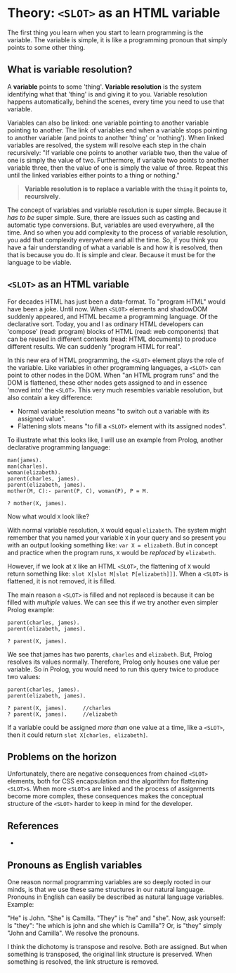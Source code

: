 # Theory: `<SLOT>` as an HTML variable

The first thing you learn when you start to learn programming is the variable. 
The variable is simple, it is like a programming pronoun that simply points to some other thing.

## What is variable resolution?

A **variable** points to some 'thing'. 
**Variable resolution** is the system identifying what that 'thing' is and giving it to you.
Variable resolution happens automatically, behind the scenes, every time you need to use that variable.

Variables can also be linked: one variable pointing to another variable pointing to another.
The link of variables end when a variable stops pointing to another variable 
(and points to another 'thing' or 'nothing').
When linked variables are resolved, the system will resolve each step in the chain recursively:
"If variable one points to another variable two, then the value of one is simply the value of two.
Furthermore, if variable two points to another variable three, then the value of one is simply the value of three.
Repeat this until the linked variables either points to a thing or nothing."

> **Variable resolution is to replace a variable with the `thing` it points to, recursively**.

The concept of variables and variable resolution is super simple. Because it *has to be* super simple.
Sure, there are issues such as casting and automatic type conversions.
But, variables are used everywhere, all the time. 
And so when you add complexity to the process of variable resolution, 
you add that complexity everywhere and all the time.
So, if you think you have a fair understanding of what a variable is and how it is resolved, 
then that is because you do. It is simple and clear. Because it must be for the language to be viable.

## `<SLOT>` as an HTML variable

For decades HTML has just been a data-format. To "program HTML" would have been a joke. Until now. 
When `<SLOT>` elements and shadowDOM suddenly appeared, and
HTML became a programming language. Of the declarative sort.
Today, you and I as ordinary HTML developers can 
'compose' (read: program) blocks of HTML (read: web components) that can be reused in different
contexts (read: HTML documents) to produce different results.
We can suddenly "program HTML for real".

In this new era of HTML programming, the `<SLOT>` element plays the role of the variable.
Like variables in other programming languages, a `<SLOT>` can point to other nodes in the DOM.
When "an HTML program runs" and the DOM is flattened, these other nodes gets assigned to and in essence
'moved into' the `<SLOT>`.
This very much resembles variable resolution, but also contain a key difference:
 * Normal variable resolution means "to switch out a variable with its assigned value".
 * Flattening slots means "to fill a `<SLOT>` element with its assigned nodes". 

To illustrate what this looks like, I will use an example from Prolog, 
another declarative programming language:
```
man(james).
man(charles).
woman(elizabeth).
parent(charles, james).
parent(elizabeth, james).
mother(M, C):- parent(P, C), woman(P), P = M.

? mother(X, james).
```
Now what would `X` look like? 

With normal variable resolution, `X` would equal `elizabeth`. The system might remember 
that you named your variable `X` in your query and so present you with an output looking something like:
`var X = elizabeth`. But in concept and practice when the program runs, `X` would be *replaced* by `elizabeth`.

However, if we look at `X` like an HTML `<SLOT>`, the flattening of `X` would return something like:
`slot X[slot M[slot P[elizabeth]]]`.
When a `<SLOT>` is flattened, it is not removed, it is filled.

The main reason a `<SLOT>` is filled and not replaced is because it can be filled with *multiple* values.
We can see this if we try another even simpler Prolog example:
```
parent(charles, james).
parent(elizabeth, james).

? parent(X, james).
```
We see that james has two parents, `charles` and `elizabeth`.
But, Prolog resolves its values normally. 
Therefore, Prolog only houses one value per variable.
So in Prolog, you would need to run this query twice to produce two values:
```
parent(charles, james).
parent(elizabeth, james).

? parent(X, james).     //charles
? parent(X, james).     //elizabeth
```
If a variable could be assigned *more than* one value at a time, like a `<SLOT>`,
then it could return `slot X[charles, elizabeth]`.

## Problems on the horizon

Unfortunately, there are negative consequences from chained `<SLOT>` elements,
both for CSS encapsulation and the algorithm for flattening `<SLOT>`s.
When more `<SLOT>`s are linked and the process of
assignments become more complex, 
these consequences makes the conceptual structure of the `<SLOT>` harder
to keep in mind for the developer.

## References

 * 


## Pronouns as English variables

One reason normal programming variables are so deeply rooted in our minds,
is that we use these same structures in our natural language.
Pronouns in English can easily be described as natural language variables.
Example:

"He" is John. "She" is Camilla. "They" is "he" and "she". Now, ask yourself:
Is "they": "he which is john and she which is Camilla"? Or, is "they" simply "John and Camilla". 
We resolve the pronouns.

I think the dichotomy is transpose and resolve. Both are assigned. 
But when something is transposed, the original link structure is preserved. 
When something is resolved, the link structure is removed.

